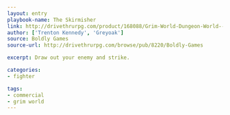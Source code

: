 ```yaml
---
layout: entry
playbook-name: The Skirmisher
link: http://drivethrurpg.com/product/168088/Grim-World-Dungeon-World--Fate-Core-Supplement
author: ['Trenton Kennedy', 'Greyoak']
source: Boldly Games
source-url: http://drivethrurpg.com/browse/pub/8220/Boldly-Games

excerpt: Draw out your enemy and strike.

categories:
- fighter

tags:
- commercial
- grim world
---
```

